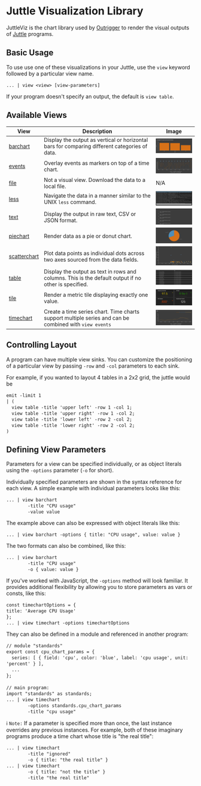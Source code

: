 # Juttle Visualization Library

JuttleViz is the chart library used by [Outrigger](http://www.github.com/juttle/outrigger) to render the visual outputs of [Juttle](http://www.github.com/juttle/juttle) programs.

## Basic Usage
To use use one of these visualizations in your Juttle, use the `view` keyword followed by a particular view name.

```
... | view <view> [view-parameters]
```

If your program doesn't specify an output, the default is `view table`.

## Available Views
View | Description | Image
---- | ----------- | -----
[barchart](charts/barchart.md) | Display the output as vertical or horizontal bars for comparing different categories of data. | ![screenshot](images/screenshots/thumbnail/view_barchart.png "barchart screenshot")
[events](charts/events.md) | Overlay events as markers on top of a time chart.  | ![screenshot](images/screenshots/thumbnail/view_events.png "events screenshot")
[file](charts/file.md) | Not a visual view. Download the data to a local file. | N/A
[less](charts/less.md) | Navigate the data in a manner similar to the UNIX `less` command. | ![screenshot](images/screenshots/thumbnail/view_less.png "less screenshot")
[text](charts/text.md) | Display the output in raw text, CSV or JSON format. | ![screenshot](images/screenshots/thumbnail/view_text.png "text screenshot")
[piechart](charts/piechart.md) | Render data as a pie or donut chart. | ![screenshot](images/screenshots/thumbnail/view_piechart.png "piechart screenshot")
[scatterchart](charts/scatterchart.md) | Plot data points as individual dots across two axes sourced from the data fields. | ![screenshot](images/screenshots/thumbnail/view_scatterchart.png "scatterchart screenshot")
[table](charts/table.md) | Display the output as text in rows and columns. This is the default output if no other is specified. | ![screenshot](images/screenshots/thumbnail/view_table.png "table screenshot")
[tile](charts/tile.md) | Render a metric tile displaying exactly one value.  | ![screenshot](images/screenshots/thumbnail/view_tile3.png "tile screenshot")
[timechart](charts/timechart.md) | Create a time series chart. Time charts support multiple series and can be combined with `view events`  | ![screenshot](images/screenshots/thumbnail/view_timechart.png "timechart screenshot")

## Controlling Layout
A program can have multiple view sinks. You can customize the positioning of a particular view by passing `-row` and `-col` parameters to each sink.

For example, if you wanted to layout 4 tables in a 2x2 grid, the juttle would be
```
emit -limit 1
| (
  view table -title 'upper left' -row 1 -col 1;
  view table -title 'upper right' -row 1 -col 2;
  view table -title 'lower left' -row 2 -col 2;
  view table -title 'lower right' -row 2 -col 2;
)
```

## Defining View Parameters

Parameters for a view can be specified individually,
or as object literals using the `-options` parameter (`-o` for short).

Individually specified parameters are shown in the syntax reference for each view.
A simple example with individual parameters looks like this:

```
... | view barchart
        -title "CPU usage"
        -value value
```

The example above can also be expressed with object literals like this:

```
... | view barchart -options { title: "CPU usage", value: value }
```

The two formats can also be combined, like this:

```
... | view barchart
        -title "CPU usage"
        -o { value: value }
```

If you've worked with JavaScript, the `-options` method will look familiar. It
provides additional flexibility by allowing you to store parameters as
vars or consts, like this:

```
const timechartOptions = {
title: 'Average CPU Usage'
};
... | view timechart -options timechartOptions
```

They can also be defined in a module and referenced in another program:

```
// module "standards"
export const cpu_chart_params = {
  series: [ { field: 'cpu', color: 'blue', label: 'cpu usage', unit: 'percent' } ],
  ...
};

// main program:
import "standards" as standards;
... | view timechart
        -options standards.cpu_chart_params
        -title "cpu usage"
```

:information_source: `Note:` If a parameter is specified more
than once, the last instance overrides any previous instances. For
example, both of these imaginary programs produce a time chart whose
title is "the real title":

```
... | view timechart
        -title "ignored"
        -o { title: "the real title" }
... | view timechart
        -o { title: "not the title" }
        -title "the real title"
```
